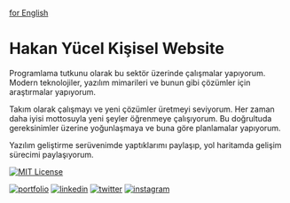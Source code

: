 [for English](https://www.google.comhttps://github.com/hakannyucel/portfolio/blob/master/README-en.md)

# Hakan Yücel Kişisel Website

Programlama tutkunu olarak bu sektör üzerinde çalışmalar yapıyorum. Modern teknolojiler, yazılım mimarileri ve bunun gibi çözümler için araştırmalar yapıyorum.

Takım olarak çalışmayı ve yeni çözümler üretmeyi seviyorum. Her zaman daha iyisi mottosuyla yeni şeyler öğrenmeye çalışıyorum. Bu doğrultuda gereksinimler üzerine yoğunlaşmaya ve buna göre planlamalar yapıyorum.

Yazılım geliştirme serüvenimde yaptıklarımı paylaşıp, yol haritamda gelişim sürecimi paylaşıyorum.

[![MIT License](https://img.shields.io/badge/License-MIT-green.svg)](https://choosealicense.com/licenses/mit/)

[![portfolio](https://img.shields.io/badge/Portfolyo-000?style=for-the-badge&logo=ko-fi&logoColor=white)](https://hakanyucel.com/)
[![linkedin](https://img.shields.io/badge/linkedin-0A66C2?style=for-the-badge&logo=linkedin&logoColor=white)](https://linkedin.com/in/hakannyucel)
[![twitter](https://img.shields.io/badge/twitter-1DA1F2?style=for-the-badge&logo=twitter&logoColor=white)](https://twitter.com/Hakan95140150)
[![instagram](https://img.shields.io/badge/instagram-F503B9?style=for-the-badge&logo=instagram&logoColor=white)](https://www.instagram.com/hakannyucel/)
